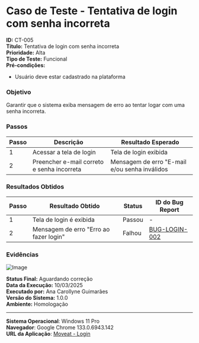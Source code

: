 # Caso de Teste - Tentativa de login com senha incorreta

**ID:** CT-005  
**Título:** Tentativa de login com senha incorreta  
**Prioridade:** Alta  
**Tipo de Teste:** Funcional  
**Pré-condições:**  
- Usuário deve estar cadastrado na plataforma  

### Objetivo
Garantir que o sistema exiba mensagem de erro ao tentar logar com uma senha incorreta.

### Passos
| Passo | Descrição                                  | Resultado Esperado                              |
|-------|--------------------------------------------|-------------------------------------------------|
| 1     | Acessar a tela de login                    | Tela de login exibida                           |
| 2     | Preencher e-mail correto e senha incorreta | Mensagem de erro "E-mail e/ou senha inválidos   |

### Resultados Obtidos
| Passo | Resultado Obtido                           | Status  | ID do Bug Report |
|-------|--------------------------------------------|---------|------------------|
| 1     | Tela de login é exibida                    | Passou  | -                |
| 2     | Mensagem de erro "Erro ao fazer login"     | Falhou  | [BUG-LOGIN-002](https://github.com/orgs/Moveat-Fit/projects/4/views/1?pane=issue&itemId=101209049&issue=Moveat-Fit%7Cdocs%7C14)      

### Evidências
![Image](https://github.com/user-attachments/assets/48c10edb-5a04-462c-be5d-cfe4702b063d)

**Status Final:** Aguardando correção  
**Data da Execução:** 10/03/2025  
**Executado por:** Ana Carollyne Guimarães  
**Versão do Sistema:** 1.0.0  
**Ambiente:** Homologação  

---
**Sistema Operacional**: Windows 11 Pro  
**Navegador**: Google Chrome 133.0.6943.142  
**URL da Aplicação**: [Moveat - Login](http://localhost:3000/login)
